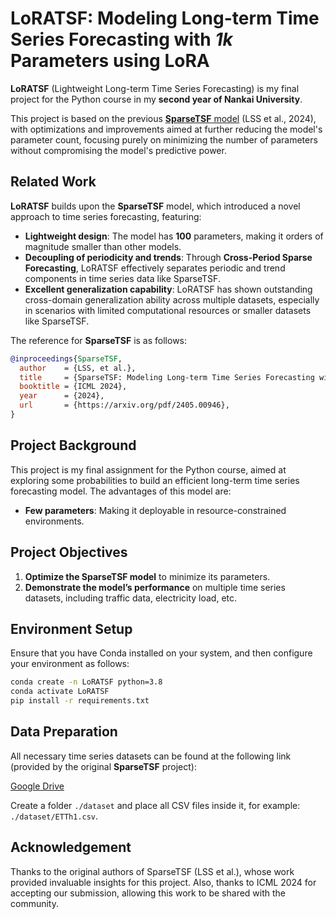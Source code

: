 # LoRATSF: Modeling Long-term Time Series Forecasting with *1k* Parameters using LoRA

**LoRATSF** (Lightweight Long-term Time Series Forecasting) is my final project for the Python course in my **second year of Nankai University**. 

This project is based on the previous [**SparseTSF** model](https://arxiv.org/pdf/2405.00946) (LSS et al., 2024), 
with optimizations and improvements aimed at further reducing the model's parameter count, 
focusing purely on minimizing the number of parameters without compromising the model's predictive power. 


## Related Work

**LoRATSF** builds upon the **SparseTSF** model, which introduced a novel approach to time series forecasting, featuring:

- **Lightweight design**: The model has **100** parameters, making it orders of magnitude smaller than other models.
- **Decoupling of periodicity and trends**: Through **Cross-Period Sparse Forecasting**, LoRATSF effectively separates periodic and trend components in time series data like SparseTSF.
- **Excellent generalization capability**: LoRATSF has shown outstanding cross-domain generalization ability across multiple datasets, especially in scenarios with limited computational resources or smaller datasets like SparseTSF.

The reference for **SparseTSF** is as follows:

```bibtex
@inproceedings{SparseTSF,
  author    = {LSS, et al.},
  title     = {SparseTSF: Modeling Long-term Time Series Forecasting with 1k Parameters},
  booktitle = {ICML 2024},
  year      = {2024},
  url       = {https://arxiv.org/pdf/2405.00946},
}
```

## Project Background

This project is my final assignment for the Python course, aimed at exploring some probabilities to build an efficient long-term time series forecasting model. 
The advantages of this model are:

*   **Few parameters**: Making it deployable in resource-constrained environments.

## Project Objectives

1.  **Optimize the SparseTSF model** to minimize its parameters.
2.  **Demonstrate the model’s performance** on multiple time series datasets, including traffic data, electricity load, etc.

## Environment Setup

Ensure that you have Conda installed on your system, and then configure your environment as follows:

```bash
conda create -n LoRATSF python=3.8
conda activate LoRATSF
pip install -r requirements.txt
```

## Data Preparation

All necessary time series datasets can be found at the following link (provided by the original **SparseTSF** project):

[Google Drive](https://drive.google.com/drive/folders/1ZOYpTUa82_jCcxIdTmyr0LXQfvaM9vIy)

Create a folder `./dataset` and place all CSV files inside it, for example: `./dataset/ETTh1.csv`.

## Acknowledgement

Thanks to the original authors of SparseTSF (LSS et al.), whose work provided invaluable insights for this project. Also, thanks to ICML 2024 for accepting our submission, allowing this work to be shared with the community.

